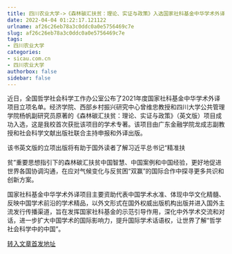 ```yaml
---
title: 四川农业大学->《森林碳汇扶贫：理论、实证与政策》入选国家社科基金中华学术外译项目 | sicau.com.cn
date: 2022-04-04 01:22:17.121122
urlname: af26c26eb78a3c0ddc0a0e5756469c7e
slug: af26c26eb78a3c0ddc0a0e5756469c7e
tags: 
- 四川农业大学
categories:
- sicau.com.cn
- 四川农业大学
authorbox: false
sidebar: false
---
```

近日，全国哲学社会科学工作办公室公布了2021年度国家社科基金中华学术外译项目立项名单。经济学院、西部乡村振兴研究中心曾维忠教授和四川大学公共管理学院杨帆副研究员原著的《森林碳汇扶贫：理论、实证与政策》（英文版）项目成功入选，这是我校首次获批该项目的学术专著。该项目由广东金融学院龙成志副教授和社会科学文献出版社联合主持申报和外译出版。

该书英文版的立项出版将有助于国外读者了解习近平总书记“精准扶
<!--more-->
贫”重要思想指引下的森林碳汇扶贫中国智慧、中国案例和中国经验，更好地促进世界各国协调沟通，在应对气候变化与反贫困“双赢”的国际合作中探寻更多共识和创新方案。

国家社科基金中华学术外译项目主要资助代表中国学术水准、体现中华文化精髓、反映中国学术前沿的学术精品，以外文形式在国外权威出版机构出版并进入国外主流发行传播渠道，旨在发挥国家社科基金的示范引导作用，深化中外学术交流和对话，进一步扩大中国学术的国际影响力，提升国际学术话语权，让世界了解“哲学社会科学中的中国”。



[转入文章首发地址](https://news.sicau.edu.cn/info/1078/67201.htm)